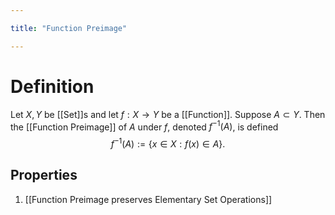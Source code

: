 ```yaml
---

title: "Function Preimage"

---
```

# Definition
Let $X, Y$ be [[Set]]s and let $f: X \to Y$ be a [[Function]]. Suppose $A \subset Y$.  Then the [[Function Preimage]] of $A$ under $f$, denoted $f^{-1}(A)$, is defined
$$f^{-1}(A) := \{x \in X : f(x) \in A\}.$$

## Properties
1. [[Function Preimage preserves Elementary Set Operations]]
